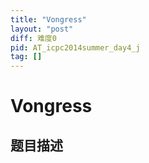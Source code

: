 ```yaml
---
title: "Vongress"
layout: "post"
diff: 难度0
pid: AT_icpc2014summer_day4_j
tag: []
---
```


# Vongress

## 题目描述

[problemUrl]: https://atcoder.jp/contests/jag2014summer-day4/tasks/icpc2014summer_day4_j



